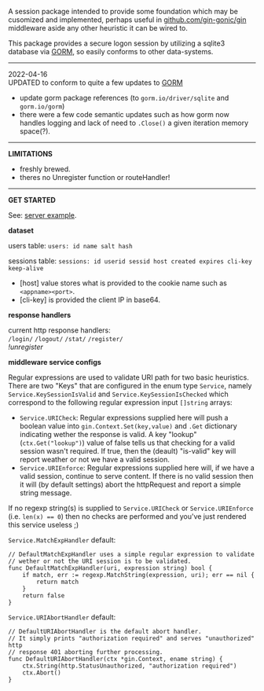 
A session package intended to provide some foundation which may be cusomized and
implemented, perhaps useful in [github.com/gin-gonic/gin] middleware aside any other heuristic it can be wired to.

This package provides a secure logon session by utilizing a sqlite3 database via [GORM],
so easily conforms to other data-systems.

----

2022-04-16  
UPDATED to conform to quite a few updates to [GORM]

-  update gorm package references (to `gorm.io/driver/sqlite` and `gorm.io/gorm`)
- there were a few code semantic updates such as how gorm now handles logging and lack of need to `.Close()` a given iteration memory space(?).


----

**LIMITATIONS**

- freshly brewed.
- theres no Unregister function or routeHandler!

----

**GET STARTED**

See: [server example](./examples/srv).


**dataset**

users table: `users: id name salt hash`

sessions table: `sessions: id userid sessid host created expires cli-key keep-alive`

* [host] value stores what is provided to the cookie name such as `<appname><port>`.  
* [cli-key] is provided the client IP in base64.

**response handlers**

current http response handlers:  
`/login/` `/logout/` `/stat/` `/register/`  
*!unregister*

**middleware service configs**

Regular expressions are used to validate URI path for two basic heuristics.
There are two "Keys" that are configured in the enum type `Service`, namely
`Service.KeySessionIsValid` and `Service.KeySessionIsChecked` which correspond
to the following regular expression input `[]string` arrays:

- `Service.URICheck`: Regular expressions supplied here will push a boolean
  value into `gin.Context.Set(key,value)` and `.Get` dictionary indicating wether
  the response is valid.  A key "lookup" (`ctx.Get("lookup")`) value of false tells us
  that checking for a valid session wasn't required.  If true, then the (deault)
  "is-valid" key will report weather or not we have a valid session.
- `Service.URIEnforce`: Regular expressions supplied here will, if we have
  a valid session, continue to serve content.  If there is no valid session then
  it will (by default settings) abort the httpRequest and report a simple string message.

If no regexp string(s) is supplied to `Service.URICheck` or `Service.URIEnforce`
(i.e. `len(x) == 0`) then no checks are performed and you've just rendered this
service useless ;)

`Service.MatchExpHandler` default:
```golang
// DefaultMatchExpHandler uses a simple regular expression to validate
// wether or not the URI session is to be validated.
func DefaultMatchExpHandler(uri, expression string) bool {
	if match, err := regexp.MatchString(expression, uri); err == nil {
		return match
	}
	return false
}
```

`Service.URIAbortHandler` default:
```golang
// DefaultURIAbortHandler is the default abort handler.
// It simply prints "authorization required" and serves "unauthorized" http
// response 401 aborting further processing.
func DefaultURIAbortHandler(ctx *gin.Context, ename string) {
	ctx.String(http.StatusUnauthorized, "authorization required")
	ctx.Abort()
}
```



[GORM]:                         https://gorm.io/
[github.com/gin-gonic/gin]:     https://github.com/gin-gonic/gin

